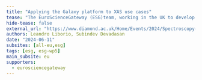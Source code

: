 ```yaml
---
title: "Applying the Galaxy platform to XAS use cases"
tease: "The EuroScienceGateway (ESG)team, working in the UK to develop Galaxy tools for materials science presented a poster on Applying Galaxy platform to XAS use cases at the Diamond light source spectroscopy user group meeting 2024."
hide-tease: false
external_url: "https://www.diamond.ac.uk/Home/Events/2024/Spectroscopy-Group-Users--Meeting-2025.html"
authors: Leandro Liborio, Subindev Devadasan
date: "2024-06-11"
subsites: [all-eu,esg]
tags: [esg, esg-wp5]
main_subsite: eu
supporters:
  - eurosciencegateway
---
```

